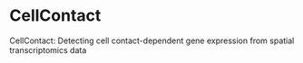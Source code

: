 # CellContact
CellContact: Detecting cell contact-dependent gene expression from spatial transcriptomics data
